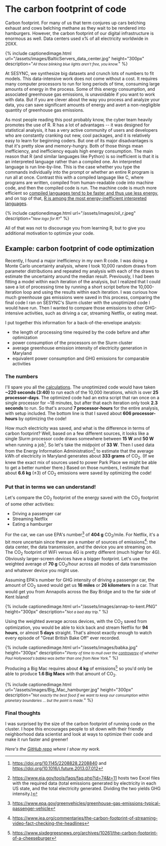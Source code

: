 # The carbon footprint of code

Carbon footprint. For many of us that term conjures up cars belching exhaust and cows belching methane as they wait to be rendered into hamburgers. However, the carbon footprint of our digital infrastructure is enormous as well. Data centers used x% of all electricity worldwide in 20XX. 

{% include captionedimage.html url="/assets/images/BalticServers_data_center.jpg" height="300px" description="<small><i>All those blinking blue lights aren't free, you know.</i></small>" %}

At SESYNC, we synthesize big datasets and crunch lots of numbers to fit models. This data-intensive work does not come without a cost. It requires many computer processors to run for long periods of time, consuming large amounts of energy in the process. Some of this energy consumption, and associated greenhouse gas emissions, is unavoidable if you want to work with data. But if you are clever about the way you process and analyze your data, you can save significant amounts of energy and avert a non-negligible quantity of greenhouse gas emissions. 

As most people reading this post probably know, the cyber team heavily promotes the use of R. R has a lot of advantages -- it was designed for statistical analysis, it has a very active community of users and developers who are constantly cranking out new, cool packages, and it is relatively easy to learn for beginning coders. But one of its major disadvantages is that it's pretty slow and memory-hungry. Both of those things mean inefficiency, and inefficiency equals high energy consumption. The main reason that R (and similar languages like Python) is so inefficient is that it is an interpreted language rather than a compiled one. An interpreted language is run line-by-line. This is the case whether you type the commands individually into the prompt or whether an entire R program is run all at once. Contrast this with a compiled language like C, where programs are written, compiled from human-readable code into machine code, and then the compiled code is run. The machine code is much more efficient so [compiled languages tend to be faster and thus use less energy](https://thenewstack.io/which-programming-languages-use-the-least-electricity/), and on top of that, [R is among the most energy-inefficient interpreted languages](https://stefanos1316.github.io/my_curriculum_vitae/GKS17.pdf).

{% include captionedimage.html url="/assets/images/oil_r.jpeg" description="<small><i>New logo for R?</i></small>" %}

All of that was not to discourage you from learning R, but to give you additional motivation to optimize your code.

## Example: carbon footprint of code optimization

Recently, I found a major inefficiency in my own R code. I was doing a Monte Carlo uncertainty analysis, where I took 10,000 random draws from parameter distributions and repeated my analysis with each of the draws to estimate the uncertainty around the median result. Previously, I had been fitting a model within each iteration of the analysis, but I realized that I could save a lot of processing time by running a short script before the 10,000-iteration loop and using the results within each iteration. I was curious how much greenhouse gas emissions were saved in this process, comparing the final code I ran on SESYNC's Slurm cluster with the unoptimized code I would have run. Then I wanted to compare those emissions to other GHG-intensive activities, such as driving a car, streaming Netflix, or eating meat.

I put together this information for a back-of-the-envelope analysis:

- the length of processing time required by the code before and after optimization
- power consumption of the processors on the Slurm cluster
- average greenhouse emission intensity of electricity generation in Maryland
- equivalent power consumption and GHG emissions for comparable activities 

### The numbers

I'll spare you all the [calculations](/assets/files/energyfootprintslurm.pdf). The unoptimized code would have taken **~220 seconds (3:40)** to run each of the 10,000 iterations, which is over **25 processor-days**. The optimized code had an extra script that ran once on a single processor for ~18 minutes, but after that each iteration only took **2.3 seconds** to run. So that's around **7 processor-hours** for the entire analysis, with setup included. The bottom line is that I saved about **606 processor-hours** by optimizing the code!

How much electricity was saved, and what is the difference in terms of carbon footprint? Well, based on a few different sources, it looks like a single Slurm processor code draws somewhere between **15 W** and **50 W** when running a job[^1]. So let's take the midpoint of **33 W**. Then I used data from the Energy Information Administration[^2] to estimate that the average kWh of electricity in Maryland generates about **333 grams** of CO<sub>2</sub>. (If we knew the exact mix of sources used to power Park Place we might be able to get a better number there.) Based on those numbers, I estimate that about **6.6 kg** (&plusmn;3) of CO<sub>2</sub> emissions were saved by optimizing the code!

### Put that in terms we can understand!

Let's compare the CO<sub>2</sub> footprint of the energy saved with the CO<sub>2</sub> footprint of some other activities:

- Driving a passenger car
- Streaming Netflix
- Eating a hamburger

For the car, we can use EPA's number[^3] of **404 g** CO<sub>2</sub>/mile. For Netflix, it's a bit more uncertain since there are a number of sources of emissions[^4]: the data center, the data transmission, and the device you are streaming on. The CO<sub>2</sub> footprint of WiFi versus 4G is pretty different (much higher for 4G). Obviously larger-screen devices have a bigger footprint. Let's use the weighted average of **70 g** CO<sub>2</sub>/hour across all modes of data transmission and whatever device you might use.

Assuming EPA's number for GHG intensity of driving a passenger car, the amount of CO<sub>2</sub> saved would get us **16 miles** or **26 kilometers** in a car. That would get you from Annapolis across the Bay Bridge and to the far side of Kent Island!

{% include captionedimage.html url="/assets/images/annap-to-kent.PNG" height="300px" description="<small><i>Not a bad day trip.</i></small>" %}

Using the weighted average across devices, with the CO<sub>2</sub> saved from optimization, you would be able to kick back and stream Netflix for **94 hours**, or almost **5 days** straight. That's almost exactly enough to watch every episode of "Great British Bake Off" ever recorded.

{% include captionedimage.html url="/assets/images/babka.jpg" height="300px" description="<small><i>Plenty of time to mull over the [controversy](https://news.yahoo.com/yorkers-furious-great-british-baking-130044035.html) of whether Paul Hollywood's babka was better than one from New York.</i></small>" %}

Producing a Big Mac requires about **4 kg** of emissions[^5] so you'd only be able to produce **1.6 Big Macs** with that amount of CO<sub>2</sub>.

{% include captionedimage.html url="/assets/images/Big_Mac_hamburger.jpg" height="300px" description="<small><i>Not exactly the best food if we want to keep our consumption within planetary boundaries ... but the point is made.</i></small>" %}

### Final thoughts

I was surprised by the size of the carbon footprint of running code on the cluster. I hope this encourages people to sit down with their friendly neighborhood data scientist and look at ways to optimize their code and make it run faster and greener!

*Here's the [GitHub repo](https://github.com/qdread/energyfootprintslurm) where I show my work.*

[^1]: https://doi.org/10.1145/2208828.2208840 and https://doi.org/10.1016/j.future.2013.07.012  
[^2]: https://www.eia.gov/tools/faqs/faq.php?id=74&t=11 hosts two Excel files with the required data (total emissions generated by electricity in each US state, and the total electricity generated. Dividing the two yields GHG intensity.)  
[^3]: https://www.epa.gov/greenvehicles/greenhouse-gas-emissions-typical-passenger-vehicle  
[^4]: https://www.iea.org/commentaries/the-carbon-footprint-of-streaming-video-fact-checking-the-headlines  
[^5]: https://www.sixdegreesnews.org/archives/10261/the-carbon-footprint-of-a-cheeseburger  

